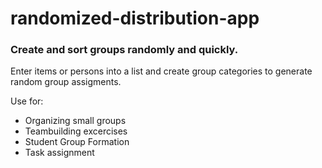 # randomized-distribution-app

### **Create and sort groups randomly and quickly.**

Enter items or persons into a list and create group categories to generate random group assigments.


Use for:
- Organizing small groups
- Teambuilding excercises
- Student Group Formation
- Task assignment
